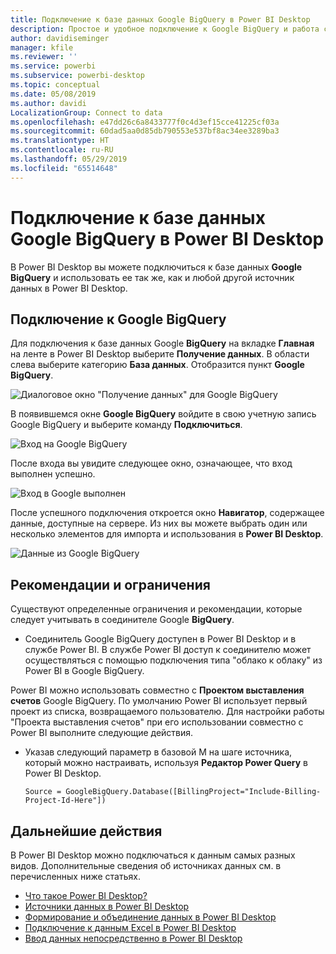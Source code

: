 ```yaml
---
title: Подключение к базе данных Google BigQuery в Power BI Desktop
description: Простое и удобное подключение к Google BigQuery и работа с ней в Power BI Desktop
author: davidiseminger
manager: kfile
ms.reviewer: ''
ms.service: powerbi
ms.subservice: powerbi-desktop
ms.topic: conceptual
ms.date: 05/08/2019
ms.author: davidi
LocalizationGroup: Connect to data
ms.openlocfilehash: e47dd26c6a8433777f0c4d3ef15cce41225cf03a
ms.sourcegitcommit: 60dad5aa0d85db790553e537bf8ac34ee3289ba3
ms.translationtype: HT
ms.contentlocale: ru-RU
ms.lasthandoff: 05/29/2019
ms.locfileid: "65514648"
---
```

# <a name="connect-to-a-google-bigquery-database-in-power-bi-desktop"></a>Подключение к базе данных Google BigQuery в Power BI Desktop
В Power BI Desktop вы можете подключиться к базе данных **Google BigQuery** и использовать ее так же, как и любой другой источник данных в Power BI Desktop.

## <a name="connect-to-google-bigquery"></a>Подключение к Google BigQuery
Для подключения к базе данных Google **BigQuery** на вкладке **Главная** на ленте в Power BI Desktop выберите **Получение данных**. В области слева выберите категорию **База данных**. Отобразится пункт **Google BigQuery**.

![Диалоговое окно "Получение данных" для Google BigQuery](media/desktop-connect-bigquery/connect_bigquery_01.png)

В появившемся окне **Google BigQuery** войдите в свою учетную запись Google BigQuery и выберите команду **Подключиться**.

![Вход на Google BigQuery](media/desktop-connect-bigquery/connect_bigquery_02.png)

После входа вы увидите следующее окно, означающее, что вход выполнен успешно. 

![Вход в Google выполнен](media/desktop-connect-bigquery/connect_bigquery_02b.png)

После успешного подключения откроется окно **Навигатор**, содержащее данные, доступные на сервере. Из них вы можете выбрать один или несколько элементов для импорта и использования в **Power BI Desktop**.

![Данные из Google BigQuery](media/desktop-connect-bigquery/connect_bigquery_03.png)

## <a name="considerations-and-limitations"></a>Рекомендации и ограничения
Существуют определенные ограничения и рекомендации, которые следует учитывать в соединителе Google **BigQuery**.

* Соединитель Google BigQuery доступен в Power BI Desktop и в службе Power BI. В службе Power BI доступ к соединителю может осуществляться с помощью подключения типа "облако к облаку" из Power BI в Google BigQuery.

Power BI можно использовать совместно с **Проектом выставления счетов** Google BigQuery. По умолчанию Power BI использует первый проект из списка, возвращаемого пользователю. Для настройки работы "Проекта выставления счетов" при его использовании совместно с Power BI выполните следующие действия.

 * Указав следующий параметр в базовой M на шаге источника, который можно настраивать, используя **Редактор Power Query** в Power BI Desktop.

    ```Source = GoogleBigQuery.Database([BillingProject="Include-Billing-Project-Id-Here"])```

## <a name="next-steps"></a>Дальнейшие действия
В Power BI Desktop можно подключаться к данным самых разных видов. Дополнительные сведения об источниках данных см. в перечисленных ниже статьях.

* [Что такое Power BI Desktop?](desktop-what-is-desktop.md)
* [Источники данных в Power BI Desktop](desktop-data-sources.md)
* [Формирование и объединение данных в Power BI Desktop](desktop-shape-and-combine-data.md)
* [Подключение к данным Excel в Power BI Desktop](desktop-connect-excel.md)   
* [Ввод данных непосредственно в Power BI Desktop](desktop-enter-data-directly-into-desktop.md)   


